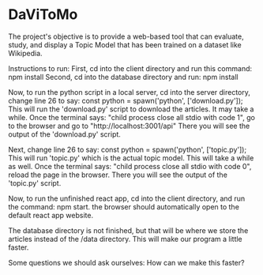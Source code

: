 # DaViToMo
The project's objective is to provide a web-based tool that can evaluate, study, and display a Topic Model that has been trained on a dataset like Wikipedia.

Instructions to run:
First, cd into the client directory and run this command: npm install
Second, cd into the database directory and run: npm install

Now, to run the python script in a local server, cd into the server directory, change line 26 to say: const python = spawn('python', ['download.py']);
  This will run the 'download.py' script to download the articles. It may take a while.
  Once the terminal says: "child process close all stdio with code 1", go to the browser and go to "http://localhost:3001/api"
  There you will see the output of the 'download.py' script.
 
Next, change line 26 to say: const python = spawn('python', ['topic.py']);
  This will run 'topic.py' which is the actual topic model. This will take a while as well.
  Once the terminal says: "child process close all stdio with code 0", reload the page in the browser.
  There you will see the output of the 'topic.py' script.
  
Now, to run the unfinished react app, cd into the client directory, and run the command: npm start.
  the browser should automatically open to the default react app website.
  
The database directory is not finished, but that will be where we store the articles instead of the /data directory. 
  This will make our program a little faster.
  
  
Some questions we should ask ourselves:
  How can we make this faster?
